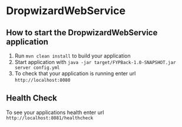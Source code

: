 # DropwizardWebService

How to start the DropwizardWebService application
---

1. Run `mvn clean install` to build your application
1. Start application with `java -jar target/FYPBack-1.0-SNAPSHOT.jar server config.yml`
1. To check that your application is running enter url `http://localhost:8080`

Health Check
---

To see your applications health enter url `http://localhost:8081/healthcheck`
